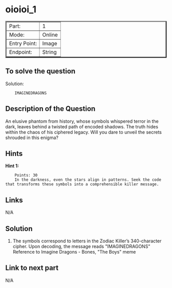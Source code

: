 # oioioi_1

<table border = '3'>
    <tr>
        <td>Part:</td>
        <td>1</td>
    </tr>
    <tr>
        <td>Mode:</td>
        <td>Online</td>
    </tr>
    <tr>
        <td>Entry Point:</td>
        <td>Image</td>
    </tr>
    <tr>
        <td>Endpoint:</td>
        <td>String</td>
    </tr>
</table>

## To solve the question    

Solution: 

        IMAGINEDRAGONS

## Description of the Question

An elusive phantom from history, whose symbols whispered terror in the dark, leaves behind a twisted path of encoded shadows. The truth hides within the chaos of his ciphered legacy. Will you dare to unveil the secrets shrouded in this enigma?

## Hints

**Hint 1:** 
      
        Points: 30
        In the darkness, even the stars align in patterns. Seek the code that transforms these symbols into a comprehensible killer message.


## Links 

N/A

## Solution 

1. The symbols correspond to letters in the Zodiac Killer’s 340-character cipher. Upon decoding, the message reads "IMAGINEDRAGONS"
   Reference to Imagine Dragons - Bones, "The Boys" meme

## Link to next part

N/A